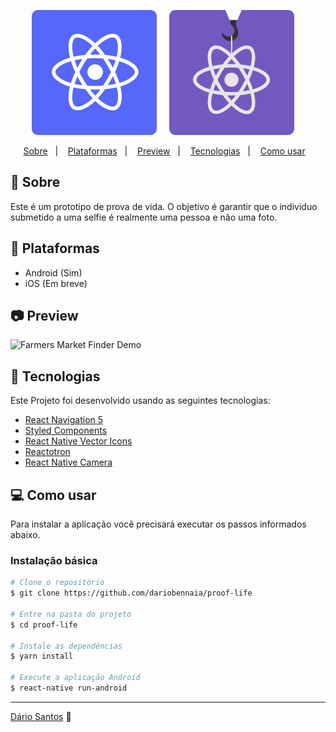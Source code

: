 <p align="center">
  <img src=".github/reactnative.svg" alt="React Native" />&nbsp;&nbsp;&nbsp;&nbsp;
  <img src=".github/hooks.svg" alt="React Hooks"/>&nbsp;&nbsp;&nbsp;&nbsp;
</a>

<p align="center">
  <a href="#rocket-sobre">Sobre</a>&nbsp;&nbsp;&nbsp;|&nbsp;&nbsp;&nbsp;
  <a href="#rocket-plataformas">Plataformas</a>&nbsp;&nbsp;&nbsp;|&nbsp;&nbsp;&nbsp;
  <a href="#camera-preview">Preview</a>&nbsp;&nbsp;&nbsp;|&nbsp;&nbsp;&nbsp;
  <a href="#hammer-tecnologias">Tecnologias</a>&nbsp;&nbsp;&nbsp;|&nbsp;&nbsp;&nbsp;
  <a href="#computer-como-usar">Como usar</a>&nbsp;&nbsp;&nbsp;
</p>

## :rocket: Sobre
Este é um prototipo de prova de vida. O objetivo é garantir que o individuo submetido a uma selfie é realmente uma pessoa e não uma foto.

## :rocket: Plataformas
- Android (Sim)
- iOS (Em breve)

## :camera: Preview
![Farmers Market Finder Demo](./.github/preview.gif)

## :hammer: Tecnologias
Este Projeto foi desenvolvido usando as seguintes tecnologias:

-  [React Navigation 5](https://github.com/react-navigation/react-navigation)
-  [Styled Components](https://www.styled-components.com/)
-  [React Native Vector Icons](https://github.com/oblador/react-native-vector-icons)
-  [Reactotron](https://infinite.red/reactotron)
-  [React Native Camera](https://github.com/react-native-camera/react-native-camera)

## :computer: Como usar

Para instalar a aplicação você precisará executar os passos informados abaixo.

### Instalação básica

```bash
# Clone o repositório
$ git clone https://github.com/dariobennaia/proof-life

# Entre na pasta do projeto
$ cd proof-life

# Instale as dependências
$ yarn install

# Execute a aplicação Android
$ react-native run-android
```

---
[Dário Santos](https://www.linkedin.com/in/dario-bennaia/) :purple_heart: